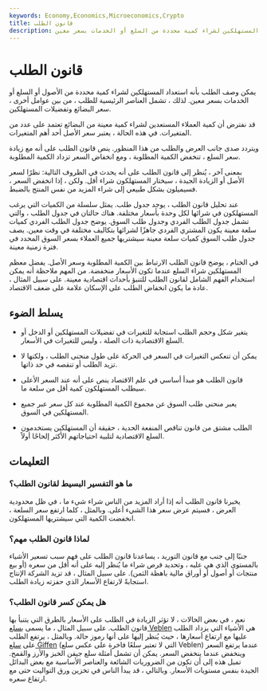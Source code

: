 ```yaml
---
keywords: Economy,Economics,Microeconomics,Crypto
title: قانون الطلب
description: قانون الطلب. يتعلق قانون الطلب باستعداد المستهلكين لشراء كمية محددة من السلع أو الخدمات بسعر معين.
---
```


# قانون الطلب
يمكن وصف الطلب بأنه استعداد المستهلكين لشراء كمية محددة من الأصول أو السلع أو الخدمات بسعر معين. لذلك ، تشمل العناصر الرئيسية للطلب ، من بين عوامل أخرى ، سعر البضائع وتفضيلات المستهلكين.

قد نفترض أن كمية العملاء المستعدين لشراء كمية معينة من البضائع تعتمد على عدد من المتغيرات. في هذه الحالة ، يعتبر سعر الأصل أحد أهم المتغيرات.

ويتردد صدى جانب العرض والطلب من هذا المنظور. ينص قانون الطلب على أنه مع زيادة سعر السلع ، تنخفض الكمية المطلوبة ، ومع انخفاض السعر تزداد الكمية المطلوبة.

بمعنى آخر ، يُنظر إلى قانون الطلب على أنه يحدث في الظروف التالية: نظرًا لسعر الأصل أو الزيادة الجيدة ، سيختار المستهلكون شراء أقل. ولكن ، إذا انخفض السعر ، فسيميلون بشكل طبيعي إلى شراء المزيد من نفس المنتج بالضبط.

عند تحليل قانون الطلب ، يوجد جدول طلب. يمثل سلسلة من الكميات التي يرغب المستهلكون في شرائها لكل وحدة بأسعار مختلفة. هناك حالتان في جدول الطلب ، والتي تشمل جدول الطلب الفردي وجدول طلب السوق. يوضح جدول الطلب الفردي كميات سلعة معينة يكون المشتري الفردي جاهزًا لشرائها بتكاليف مختلفة في وقت معين. يصف جدول طلب السوق كميات سلعة معينة سيشتريها جميع العملاء بسعر السوق المحدد في فترة زمنية معينة.

في الختام ، يوضح قانون الطلب الارتباط بين الكمية المطلوبة وسعر الأصل. يفضل معظم المستهلكين شراء السلع عندما تكون الأسعار منخفضة. من المهم ملاحظة أنه يمكن استخدام الفهم الشامل لقانون الطلب للتنبؤ بأحداث اقتصادية معينة. على سبيل المثال ، عادة ما يكون انخفاض الطلب على الإسكان علامة على ضعف الاقتصاد.

## يسلط الضوء

- يتغير شكل وحجم الطلب استجابة للتغيرات في تفضيلات المستهلكين أو الدخل أو السلع الاقتصادية ذات الصلة ، وليس للتغيرات في الأسعار.

- يمكن أن تنعكس التغيرات في السعر في الحركة على طول منحنى الطلب ، ولكنها لا تزيد الطلب أو تنقصه في حد ذاتها.

- قانون الطلب هو مبدأ أساسي في علم الاقتصاد ينص على أنه عند السعر الأعلى سيطلب المستهلكون كمية أقل من سلعة ما.

- يعبر منحنى طلب السوق عن مجموع الكمية المطلوبة عند كل سعر عبر جميع المستهلكين في السوق.

- الطلب مشتق من قانون تناقص المنفعة الحدية ، حقيقة أن المستهلكين يستخدمون السلع الاقتصادية لتلبية احتياجاتهم الأكثر إلحاحًا أولاً.

## التعليمات

### ما هو التفسير البسيط لقانون الطلب؟

يخبرنا قانون الطلب أنه إذا أراد المزيد من الناس شراء شيء ما ، في ظل محدودية العرض ، فسيتم عرض سعر هذا الشيء أعلى. وبالمثل ، كلما ارتفع سعر السلعة ، انخفضت الكمية التي سيشتريها المستهلكون.

### لماذا قانون الطلب مهم؟

جنبًا إلى جنب مع قانون التوريد ، يساعدنا قانون الطلب على فهم سبب تسعير الأشياء بالمستوى الذي هي عليه ، وتحديد فرص شراء ما يُنظر إليه على أنه أقل من سعره (أو بيع منتجات أو أصول أو أوراق مالية باهظة الثمن). على سبيل المثال ، قد تزيد الشركة الإنتاج استجابةً لارتفاع الأسعار الذي حفزته زيادة الطلب.

### هل يمكن كسر قانون الطلب؟

نعم ، في بعض الحالات ، لا تؤثر الزيادة في الطلب على الأسعار بالطرق التي يتنبأ بها قانون الطلب. على سبيل المثال ، ما يسمى [بسلع Veblen](/veblen-good) هي الأشياء التي يزداد الطلب عليها مع ارتفاع أسعارها ، حيث يُنظر إليها على أنها رموز حالة. وبالمثل ، يرتفع الطلب على [سلع Giffen](/giffen-good) (التي لا تعتبر سلعًا فاخرة على عكس سلع Veblen) عندما يرتفع السعر وينخفض عندما ينخفض السعر. يمكن أن تشمل أمثلة سلع جيفن الخبز والأرز والقمح. تميل هذه إلى أن تكون من الضروريات الشائعة والعناصر الأساسية مع بعض البدائل الجيدة بنفس مستويات الأسعار. وبالتالي ، قد يبدأ الناس في تخزين ورق التواليت حتى مع ارتفاع سعره.

